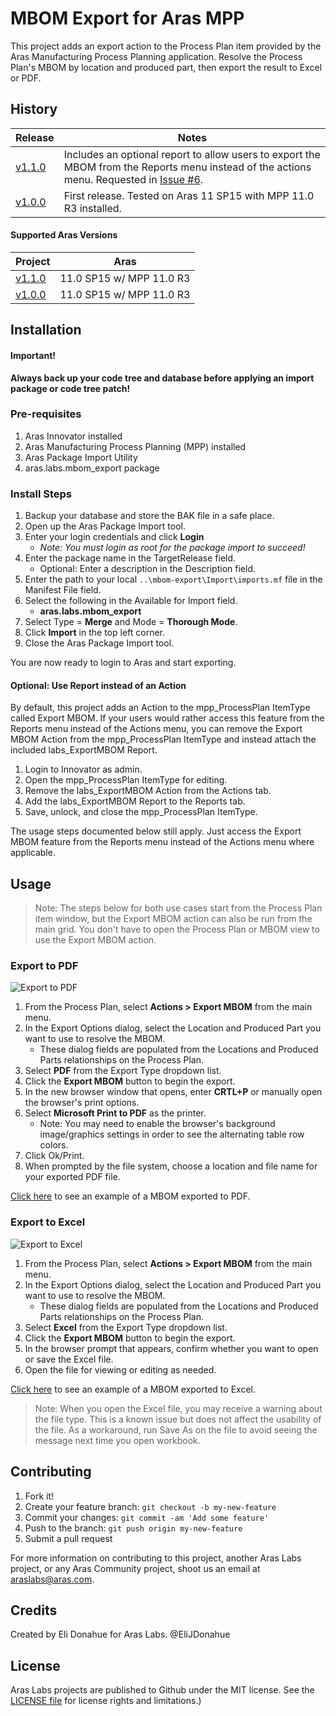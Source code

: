 # MBOM Export for Aras MPP 

This project adds an export action to the Process Plan item provided by the Aras Manufacturing Process Planning application. Resolve the Process Plan's MBOM by location and produced part, then export the result to Excel or PDF.

## History

Release | Notes
--------|--------
[v1.1.0](https://github.com/ArasLabs/mbom-export/releases/tag/v1.1.0) | Includes an optional report to allow users to export the MBOM from the Reports menu instead of the actions menu. Requested in [Issue #6](https://github.com/ArasLabs/mbom-export/issues/6).
[v1.0.0](https://github.com/ArasLabs/mbom-export/releases/tag/v1.0.0) | First release. Tested on Aras 11 SP15 with MPP 11.0 R3 installed. 

#### Supported Aras Versions

Project | Aras
--------|------
[v1.1.0](https://github.com/ArasLabs/mbom-export/releases/tag/v1.1.0) | 11.0 SP15 w/ MPP 11.0 R3
[v1.0.0](https://github.com/ArasLabs/mbom-export/releases/tag/v1.0.0) | 11.0 SP15 w/ MPP 11.0 R3

## Installation

#### Important!
**Always back up your code tree and database before applying an import package or code tree patch!**

### Pre-requisites

1. Aras Innovator installed
2. Aras Manufacturing Process Planning (MPP) installed
3. Aras Package Import Utility
4. aras.labs.mbom_export package

### Install Steps

1. Backup your database and store the BAK file in a safe place.
2. Open up the Aras Package Import tool.
3. Enter your login credentials and click **Login**
    * _Note: You must login as root for the package import to succeed!_
4. Enter the package name in the TargetRelease field.
    * Optional: Enter a description in the Description field.
5. Enter the path to your local `..\mbom-export\Import\imports.mf` file in the Manifest File field.
6. Select the following in the Available for Import field.
    * **aras.labs.mbom_export**
7. Select Type = **Merge** and Mode = **Thorough Mode**.
8. Click **Import** in the top left corner.
9. Close the Aras Package Import tool.

You are now ready to login to Aras and start exporting.

#### Optional: Use Report instead of an Action

By default, this project adds an Action to the mpp_ProcessPlan ItemType called Export MBOM. If your users would rather access this feature from the Reports menu instead of the Actions menu, you can remove the Export MBOM Action from the mpp_ProcessPlan ItemType and instead attach the included labs_ExportMBOM Report.

1. Login to Innovator as admin.
2. Open the mpp_ProcessPlan ItemType for editing.
3. Remove the labs_ExportMBOM Action from the Actions tab. 
4. Add the labs_ExportMBOM Report to the Reports tab.
5. Save, unlock, and close the mpp_ProcessPlan ItemType.

The usage steps documented below still apply. Just access the Export MBOM feature from the Reports menu instead of the Actions menu where applicable.

## Usage

>Note: The steps below for both use cases start from the Process Plan item window, but the Export MBOM action can also be run from the main grid. You don't have to open the Process Plan or MBOM view to use the Export MBOM action.

### Export to PDF

![Export to PDF](./Screenshots/pdf.gif)

1. From the Process Plan, select **Actions > Export MBOM** from the main menu.
2. In the Export Options dialog, select the Location and Produced Part you want to use to resolve the MBOM. 
    * These dialog fields are populated from the Locations and Produced Parts relationships on the Process Plan.
3. Select **PDF** from the Export Type dropdown list.
4. Click the **Export MBOM** button to begin the export.
5. In the new browser window that opens, enter **CRTL+P** or manually open the browser's print options.
6. Select **Microsoft Print to PDF** as the printer.
    * Note: You may need to enable the browser's background image/graphics settings in order to see the alternating table row colors.
7. Click Ok/Print.
8. When prompted by the file system, choose a location and file name for your exported PDF file.

[Click here](./Examples/PP010_MBOM_Export.pdf) to see an example of a MBOM exported to PDF.

### Export to Excel

![Export to Excel](./Screenshots/excel.gif)

1. From the Process Plan, select **Actions > Export MBOM** from the main menu.
2. In the Export Options dialog, select the Location and Produced Part you want to use to resolve the MBOM. 
    * These dialog fields are populated from the Locations and Produced Parts relationships on the Process Plan.
3. Select **Excel** from the Export Type dropdown list.
4. Click the **Export MBOM** button to begin the export.
5. In the browser prompt that appears, confirm whether you want to open or save the Excel file.
6. Open the file for viewing or editing as needed.

[Click here](./Examples/PP010_MBOM_Export.xls) to see an example of a MBOM exported to Excel.

>Note: When you open the Excel file, you may receive a warning about the file type. This is a known issue but does not affect the usability of the file. As a workaround, run Save As on the file to avoid seeing the message next time you open workbook.

## Contributing

1. Fork it!
2. Create your feature branch: `git checkout -b my-new-feature`
3. Commit your changes: `git commit -am 'Add some feature'`
4. Push to the branch: `git push origin my-new-feature`
5. Submit a pull request

For more information on contributing to this project, another Aras Labs project, or any Aras Community project, shoot us an email at araslabs@aras.com.

## Credits

Created by Eli Donahue for Aras Labs. @EliJDonahue

## License

Aras Labs projects are published to Github under the MIT license. See the [LICENSE file](./LICENSE.md) for license rights and limitations.)